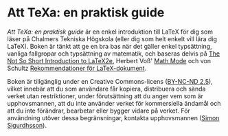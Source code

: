 Att TeXa: en praktisk guide
===========================

*Att TeXa: en praktisk guide* är en enkel introduktion till LaTeX för dig som läser på Chalmers Tekniska Högskola (eller dig som helt enkelt vill lära dig LaTeX). Boken är tänkt att ge en bra bas när det gäller enkel typsättning, vanliga fallgropar och typsättning av matematik, och baseras delvis på [The Not So Short Introduction to LaTeX2e](http://mirrors.ctan.org/tex-archive/info/lshort/english/lshort.pdf), Herbert Voß' [Math Mode](http://mirrors.ctan.org/info/math/voss/mathmode/Mathmode.pdf) och von Schultz [Rekommendationer för LaTeX-dokument](http://web.student.chalmers.se/~von/latex/rekommendationer.pdf). 

Boken är tillgänglig under en Creative Commons-licens ([BY-NC-ND 2.5](http://creativecommons.org/licenses/by-nc-nd/2.5/se/)), vilket innebär att du som användare får kopiera, distribuera och sända verket utan restriktioner, under förutsättning att du anger vem som är upphovsmannen, att du inte använder verket för kommersiella ändamål och att du inte förändrar, bearbetar eller bygger vidare på verket. För användning utöver dessa begränsningar, kontakta upphovsmannen ([Simon Sigurdhsson](http://www.google.com/recaptcha/mailhide/d?k=01Z3PtfBbKHk6hUd1j40LHuA==&c=axJxjQHKNLzchrOnVKWpMHd0swXRSFT-4eQq22yIF5w=)).